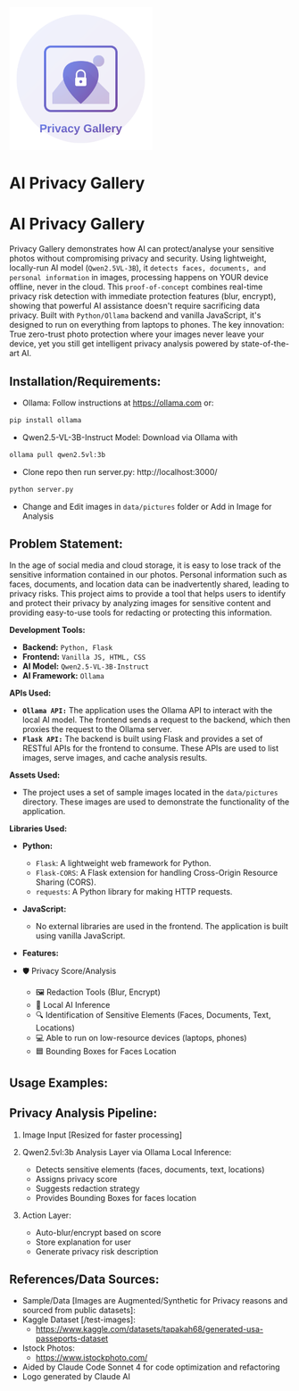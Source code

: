 <div>
    <img src="/assets/privacy-gallery-logo.svg" alt="AI Privacy Gallery logo" width="256" height="256">
    <h1>AI Privacy Gallery</h1>
</div>

# AI Privacy Gallery
Privacy Gallery demonstrates how AI can protect/analyse your sensitive photos without compromising privacy and security. Using lightweight, locally-run AI model (`Qwen2.5VL-3B`), it `detects faces, documents, and personal information` in images, processing happens on YOUR device offline, never in the cloud.
This `proof-of-concept` combines real-time privacy risk detection with immediate protection features (blur, encrypt), showing that powerful AI assistance doesn't require sacrificing data privacy. Built with `Python/Ollama` backend and vanilla JavaScript, it's designed to run on everything from laptops to phones.
The key innovation: True zero-trust photo protection where your images never leave your device, yet you still get intelligent privacy analysis powered by state-of-the-art AI.

## **Installation/Requirements:**
* Ollama: Follow instructions at https://ollama.com or:
```bash
pip install ollama
```
* Qwen2.5-VL-3B-Instruct Model: Download via Ollama with 
```bash 
ollama pull qwen2.5vl:3b
```
* Clone repo then run server.py: http://localhost:3000/
```bash
python server.py 
```
* Change and Edit images in `data/pictures` folder or Add in Image for Analysis

## **Problem Statement:**
In the age of social media and cloud storage, it is easy to lose track of the sensitive information contained in our photos. Personal information such as faces, documents, and location data can be inadvertently shared, leading to privacy risks. This project aims to provide a tool that helps users to identify and protect their privacy by analyzing images for sensitive content and providing easy-to-use tools for redacting or protecting this information.

**Development Tools:**

*   **Backend:** `Python, Flask`
*   **Frontend:** `Vanilla JS, HTML, CSS`
*   **AI Model:** `Qwen2.5-VL-3B-Instruct`
*   **AI Framework:** `Ollama`

**APIs Used:**
*   **`Ollama API:`** The application uses the Ollama API to interact with the local AI model. The frontend sends a request to the backend, which then proxies the request to the Ollama server.
*   **`Flask API:`** The backend is built using Flask and provides a set of RESTful APIs for the frontend to consume. These APIs are used to list images, serve images, and cache analysis results.

**Assets Used:**

*   The project uses a set of sample images located in the `data/pictures` directory. These images are used to demonstrate the functionality of the application.

**Libraries Used:**

*   **Python:**
    *   `Flask`: A lightweight web framework for Python.
    *   `Flask-CORS`: A Flask extension for handling Cross-Origin Resource Sharing (CORS).
    *   `requests`: A Python library for making HTTP requests.
*   **JavaScript:**
    *   No external libraries are used in the frontend. The application is built using vanilla JavaScript.

*   **Features:**
  * 🛡️ Privacy Score/Analysis  
    * 🖼️ Redaction Tools \(Blur, Encrypt\)  
    * 🤖 Local AI Inference  
    * 🔍 Identification of Sensitive Elements \(Faces, Documents, Text, Locations\)  
    * 💻 Able to run on low-resource devices \(laptops, phones\)  
    * 🟦 Bounding Boxes for Faces Location



## **Usage Examples:**




## **Privacy Analysis Pipeline:**
  1. Image Input [Resized for faster processing] 

  2. Qwen2.5vl:3b Analysis Layer via Ollama Local Inference:
     - Detects sensitive elements (faces, documents, text, locations)
     - Assigns privacy score
     - Suggests redaction strategy
     - Provides Bounding Boxes for faces location
  
  3. Action Layer:
     - Auto-blur/encrypt based on score
     - Store explanation for user
     - Generate privacy risk description


## References/Data Sources:
*   Sample/Data [Images are Augmented/Synthetic for Privacy reasons and sourced from public datasets]:
  * Kaggle Dataset [/test-images]:
    * https://www.kaggle.com/datasets/tapakah68/generated-usa-passeports-dataset
  * Istock Photos:
    * https://www.istockphoto.com/
* Aided by Claude Code Sonnet 4 for code optimization and refactoring
* Logo generated by Claude AI
    







